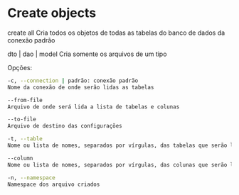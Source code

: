 # Create objects
create all
Cria todos os objetos de todas as tabelas do banco de dados da conexão padrão

dto | dao | model
Cria somente os arquivos de um tipo

Opções:
```bash
-c, --connection | padrão: conexão padrão
Nome da conexão de onde serão lidas as tabelas

--from-file
Arquivo de onde será lida a lista de tabelas e colunas

--to-file
Arquivo de destino das configurações

-t, --table
Nome ou lista de nomes, separados por vírgulas, das tabelas que serão lidas

--column
Nome ou lista de nomes, separados por vírgulas, das colunas que serão lidas

-n, --namespace
Namespace dos arquivo criados
```